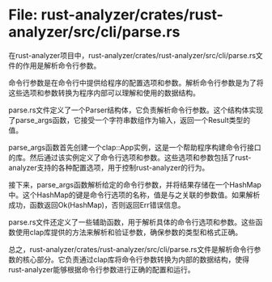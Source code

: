 # File: rust-analyzer/crates/rust-analyzer/src/cli/parse.rs

在rust-analyzer项目中，rust-analyzer/crates/rust-analyzer/src/cli/parse.rs文件的作用是解析命令行参数。

命令行参数是在命令行中提供给程序的配置选项和参数。解析命令行参数是为了将这些选项和参数转换为程序内部可以理解和使用的数据结构。

parse.rs文件定义了一个Parser结构体，它负责解析命令行参数。这个结构体实现了parse_args函数，它接受一个字符串数组作为输入，返回一个Result类型的值。

parse_args函数首先创建一个clap::App实例，这是一个帮助程序构建命令行接口的库。然后通过该实例定义了命令行选项和参数。这些选项和参数包括了rust-analyzer支持的各种配置选项，用于控制rust-analyzer的行为。

接下来，parse_args函数解析给定的命令行参数，并将结果存储在一个HashMap中。这个HashMap的键是命令行选项的名称，值是与之关联的参数值。如果解析成功，函数返回Ok(HashMap)，否则返回Err错误信息。

parse.rs文件还定义了一些辅助函数，用于解析具体的命令行选项和参数。这些函数使用clap库提供的方法来解析和验证参数，确保参数的类型和格式正确。

总之，rust-analyzer/crates/rust-analyzer/src/cli/parse.rs文件是解析命令行参数的核心部分。它负责通过clap库将命令行参数转换为内部的数据结构，使得rust-analyzer能够根据命令行参数进行正确的配置和运行。

